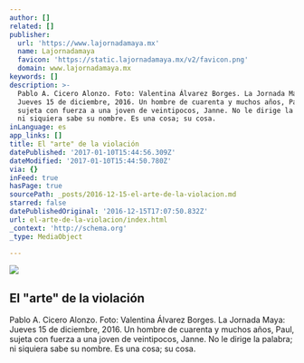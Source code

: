 ```yaml
---
author: []
related: []
publisher:
  url: 'https://www.lajornadamaya.mx'
  name: Lajornadamaya
  favicon: 'https://static.lajornadamaya.mx/v2/favicon.png'
  domain: www.lajornadamaya.mx
keywords: []
description: >-
  Pablo A. Cicero Alonzo. Foto: Valentina Álvarez Borges. La Jornada Maya:
  Jueves 15 de diciembre, 2016. Un hombre de cuarenta y muchos años, Paul,
  sujeta con fuerza a una joven de veintipocos, Janne. No le dirige la palabra;
  ni siquiera sabe su nombre. Es una cosa; su cosa.
inLanguage: es
app_links: []
title: El "arte" de la violación
datePublished: '2017-01-10T15:44:56.309Z'
dateModified: '2017-01-10T15:44:50.780Z'
via: {}
inFeed: true
hasPage: true
sourcePath: _posts/2016-12-15-el-arte-de-la-violacion.md
starred: false
datePublishedOriginal: '2016-12-15T17:07:50.832Z'
url: el-arte-de-la-violacion/index.html
_context: 'http://schema.org'
_type: MediaObject

---
```

<article style=""><img src="https://img.lajornadamaya.mx/32/oi48it66esie_640-414-cover" /><h1>El "arte" de la violación</h1><p>Pablo A. Cicero Alonzo. Foto: Valentina Álvarez Borges. La Jornada Maya: Jueves 15 de diciembre, 2016. Un hombre de cuarenta y muchos años, Paul, sujeta con fuerza a una joven de veintipocos, Janne. No le dirige la palabra; ni siquiera sabe su nombre. Es una cosa; su cosa.</p></article>